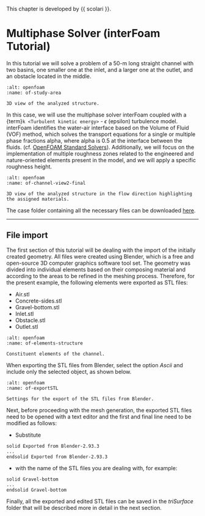 This chapter is developed by {{ scolari }}.


# Multiphase Solver (interFoam Tutorial)

In this tutorial we will solve a problem of a 50-m long straight channel with two basins, one smaller one at the inlet, and a larger one at the outlet, and an obstacle located in the middle. 

```{figure} ../../img/openfoam/blender/study-area.png
:alt: openfoam 
:name: of-study-area

3D view of the analyzed structure.
```

In this case, we will use the multiphase solver interFoam coupled with a {term}`k <Turbulent kinetic energy>` - $\epsilon$ (epsilon) turbulence model. interFoam identifies the water-air interface based on the Volume of Fluid (VOF) method, which solves the transport equations for a single or multiple phase fractions alpha, where alpha is 0.5 at the interface between the fluids. (cf. [OpenFOAM Standard Solvers](https://www.openfoam.com/documentation/user-guide/a-reference/a.1-standard-solvers)). Additionally, we will focus on the implementation of multiple roughness zones related to the engineered and nature-oriented elements present in the model, and we will apply a specific roughness height. 

```{figure} ../../img/openfoam/blender/channel-view2-final.png
:alt: openfoam 
:name: of-channel-view2-final

3D view of the analyzed structure in the flow direction highlighting the assigned materials.
```

The case folder containing all the necessary files can be downloaded [here](https://github.com/hydro-informatics/openfoam.git).

***
## File import
The first section of this tutorial will be dealing with the import of the initially created geometry. All files were created using Blender, which is a free and open-source 3D computer graphics software tool set. The geometry was divided into individual elements based on their composing material and according to the areas to be refined in the meshing process. Therefore, for the present example, the following elements were exported as STL files:

* Air.stl
* Concrete-sides.stl
* Gravel-bottom.stl
* Inlet.stl
* Obstacle.stl
* Outlet.stl

```{figure} ../../img/openfoam/blender/elements-structure.png
:alt: openfoam 
:name: of-elements-structure

Constituent elements of the channel.
```

When exporting the STL files from Blender, select the option *Ascii* and include only the selected object, as shown below.

```{figure} ../../img/openfoam/blender/exportSTL.png
:alt: openfoam 
:name: of-exportSTL

Settings for the export of the STL files from Blender.
```

Next, before proceeding with the mesh generation, the exported STL files need to be opened with a text editor and the first and final line need to be modified as follows:

* Substitute 

```
solid Exported from Blender-2.93.3
...
endsolid Exported from Blender-2.93.3
```

* with the name of the STL files you are dealing with, for example:

```
solid Gravel-bottom
...
endsolid Gravel-bottom
```

Finally, all the exported and edited STL files can be saved in the *triSurface* folder that will be described more in detail in the next section.

